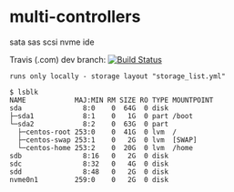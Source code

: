 # multi-controllers
sata sas scsi nvme ide

Travis (.com) dev branch:
[![Build Status](https://travis-ci.com/githubfoam/multi-controllers.svg?branch=dev)](https://travis-ci.com/githubfoam/multi-controllers)  


~~~
runs only locally - storage layout "storage_list.yml"

$ lsblk
NAME            MAJ:MIN RM SIZE RO TYPE MOUNTPOINT
sda               8:0    0  64G  0 disk
├─sda1            8:1    0   1G  0 part /boot
└─sda2            8:2    0  63G  0 part
  ├─centos-root 253:0    0  41G  0 lvm  /
  ├─centos-swap 253:1    0   2G  0 lvm  [SWAP]
  └─centos-home 253:2    0  20G  0 lvm  /home
sdb               8:16   0   2G  0 disk
sdc               8:32   0   4G  0 disk
sdd               8:48   0   2G  0 disk
nvme0n1         259:0    0   2G  0 disk

~~~
